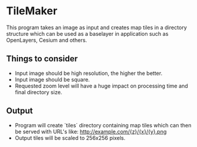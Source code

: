 # TileMaker

This program takes an image as input and creates map tiles in a directory structure which can be used as a baselayer in application such as OpenLayers, Cesium and others.

## Things to consider
* Input image should be high resolution, the higher the better.
* Input image should be square.
* Requested zoom level will have a huge impact on processing time and final directory size.

## Output
* Program will create ´tiles´ directory containing map tiles which can then be served with URL's like: http://example.com/{z}/{x}/{y}.png
* Output tiles will be scaled to 256x256 pixels.

